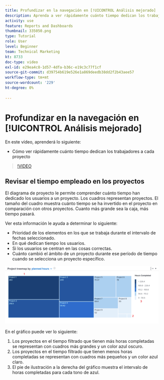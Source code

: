 ```yaml
---
title: Profundizar en la navegación en [!UICONTROL Análisis mejorado]
description: Aprenda a ver rápidamente cuánto tiempo dedican los trabajadores a cada proyecto en Workfront.
activity: use
feature: Reports and Dashboards
thumbnail: 335050.png
type: Tutorial
role: User
level: Beginner
team: Technical Marketing
kt: 8733
doc-type: video
exl-id: e29ea4c8-1d57-4dfa-b36c-e19c3c77f1cf
source-git-commit: d39754b619e526e1a869deedb38dd2f2b43aee57
workflow-type: tm+mt
source-wordcount: '229'
ht-degree: 0%

---
```


# Profundizar en la navegación en [!UICONTROL Análisis mejorado]

En este vídeo, aprenderá lo siguiente:

* Cómo ver rápidamente cuánto tiempo dedican los trabajadores a cada proyecto

>[!VIDEO](https://video.tv.adobe.com/v/335050/?quality=12)

## Revisar el tiempo empleado en los proyectos

El diagrama de proyecto le permite comprender cuánto tiempo han dedicado los usuarios a un proyecto. Los cuadros representan proyectos. El tamaño del cuadro muestra cuánto tiempo se ha invertido en el proyecto en comparación con otros proyectos. Cuanto más grande sea la caja, más tiempo pasará.

Ver esta información le ayuda a determinar lo siguiente:

* Prioridad de los elementos en los que se trabaja durante el intervalo de fechas seleccionado.
* En qué dedican tiempo los usuarios.
* Si los usuarios se centran en las cosas correctas.
* Cuánto cambió el ámbito de un proyecto durante ese período de tiempo cuando se selecciona un proyecto específico.

![Imagen que muestra un diagrama de proyecto con números en las áreas descritas en las viñetas siguientes](assets/section-2-7.png)

En el gráfico puede ver lo siguiente:

1. Los proyectos en el tiempo filtrado que tienen más horas completadas se representan con cuadros más grandes y un color azul oscuro.
1. Los proyectos en el tiempo filtrado que tienen menos horas completadas se representan con cuadros más pequeños y un color azul claro.
1. El pie de ilustración a la derecha del gráfico muestra el intervalo de horas completadas para cada tono de azul.
